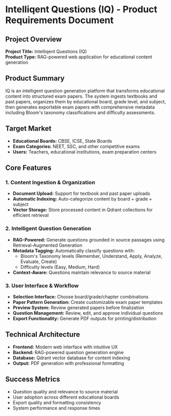 # Intelliqent Questions (IQ) - Product Requirements Document

## Project Overview

**Project Title:** Intelliqent Questions (IQ)  
**Product Type:** RAG-powered web application for educational content generation

## Product Summary

IQ is an intelligent question generation platform that transforms educational content into structured exam papers. The system ingests textbooks and past papers, organizes them by educational board, grade level, and subject, then generates exportable exam papers with comprehensive metadata including Bloom's taxonomy classifications and difficulty assessments.

## Target Market

- **Educational Boards:** CBSE, ICSE, State Boards
- **Exam Categories:** NEET, SSC, and other competitive exams
- **Users:** Teachers, educational institutions, exam preparation centers

## Core Features

### 1. Content Ingestion & Organization

- **Document Upload:** Support for textbook and past paper uploads
- **Automatic Indexing:** Auto-categorize content by board + grade + subject
- **Vector Storage:** Store processed content in Qdrant collections for efficient retrieval

### 2. Intelligent Question Generation

- **RAG-Powered:** Generate questions grounded in source passages using Retrieval-Augmented Generation
- **Metadata Tagging:** Automatically classify questions with:
  - Bloom's Taxonomy levels (Remember, Understand, Apply, Analyze, Evaluate, Create)
  - Difficulty levels (Easy, Medium, Hard)
- **Context-Aware:** Questions maintain relevance to source material

### 3. User Interface & Workflow

- **Selection Interface:** Choose board/grade/chapter combinations
- **Paper Pattern Generation:** Create customizable exam paper templates
- **Preview System:** Review generated papers before finalization
- **Question Management:** Review, edit, and approve individual questions
- **Export Functionality:** Generate PDF outputs for printing/distribution

## Technical Architecture

- **Frontend:** Modern web interface with intuitive UX
- **Backend:** RAG-powered question generation engine
- **Database:** Qdrant vector database for content indexing
- **Output:** PDF generation with professional formatting

## Success Metrics

- Question quality and relevance to source material
- User adoption across different educational boards
- Export quality and formatting consistency
- System performance and response times
